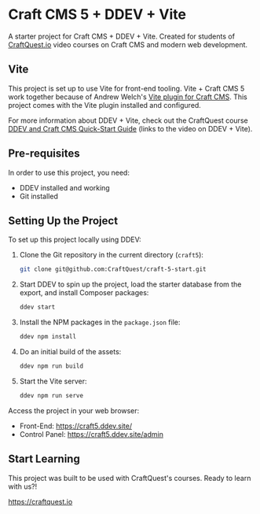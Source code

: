 # Craft CMS 5 + DDEV + Vite

A starter project for Craft CMS + DDEV + Vite. Created for students of [CraftQuest.io](https://craftquest.io) video courses on Craft CMS and modern web development.

## Vite

This project is set up to use Vite for front-end tooling. Vite + Craft CMS 5 work together because of Andrew Welch's [Vite plugin for Craft CMS](https://nystudio107.com/plugins/vite). This project comes with the Vite plugin installed and configured.

For more information about DDEV + Vite, check out the CraftQuest course [DDEV and Craft CMS Quick-Start Guide](https://craftquest.io/courses/ddev-and-craft-cms-quick-start-guide/43674) (links to the video on DDEV + Vite). 

## Pre-requisites

In order to use this project, you need:

- DDEV installed and working
- Git installed


## Setting Up the Project

To set up this project locally using DDEV:

1. Clone the Git repository in the current directory (`craft5`):
    ```bash
    git clone git@github.com:CraftQuest/craft-5-start.git
    ```

2. Start DDEV to spin up the project, load the starter database from the export, and install Composer packages:
    ```bash
    ddev start
    ```
3. Install the NPM packages in the `package.json` file:
   ```bash
   ddev npm install
   ```
4. Do an initial build of the assets:
   ```bash
   ddev npm run build
   ```
5. Start the Vite server:
   ```bash
   ddev npm run serve
   ```
Access the project in your web browser:
- Front-End: https://craft5.ddev.site/
- Control Panel: https://craft5.ddev.site/admin

## Start Learning

This project was built to be used with CraftQuest's courses. Ready to learn with us?! 

https://craftquest.io